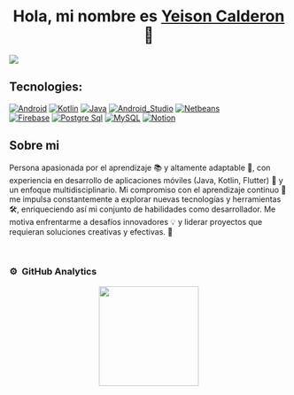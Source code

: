 <div align="center">
<h1 align="center">Hola, mi nombre es <a href="https://www.linkedin.com/in/yeisoncalderon/">Yeison Calderon</a> 👋</h1>

</div>
<img src="https://i.imgur.com/9ZMsDrN.png"> 

## Tecnologies:

[![Android](https://img.shields.io/badge/Android-27c66e?style=for-the-badge&logo=android&logoColor=white&labelColor=27c66e)](https://github.com/Sonyei888)
[![Kotlin](https://img.shields.io/badge/Kotlin-0095D5?style=for-the-badge&logo=kotlin&logoColor=white&labelColor=0095D5)](https://github.com/Sonyei888)
[![Java](https://img.shields.io/badge/Java-007396?style=for-the-badge&logo=openjdk&logoColor=white&labelColor=007396)](https://github.com/Sonyei888)
[![Android_Studio](https://img.shields.io/badge/Android_Studio-27c66e?style=for-the-badge&logo=android-studio&logoColor=white&labelColor=27c66e)](https://github.com/Sonyei888)
[![Netbeans](https://img.shields.io/badge/NetBeans-1B6AC6?style=for-the-badge&logo=apachenetbeanside&logoColor=white&labelColor=1B6AC6)](https://github.com/Sonyei888)
</br>
[![Firebase](https://img.shields.io/badge/Firebase-FFCA28?style=for-the-badge&logo=firebase&logoColor=white&labelColor=FFCA28)](https://github.com/Sonyei888)
[![Postgre Sql](https://img.shields.io/badge/PostgreSql-4479A1?style=for-the-badge&logo=postgresql&logoColor=white&labelColor=4479A1)](https://github.com/Sonyei888)
[![MySQL](https://img.shields.io/badge/MySQL-4479A1?style=for-the-badge&logo=mysql&logoColor=white&labelColor=4479A1)](https://github.com/Sonyei888)
[![Notion](https://img.shields.io/badge/Notion-1d201e?style=for-the-badge&logo=notion&logoColor=white)](https://github.com/Sonyei888)

## Sobre mi

Persona apasionada por el aprendizaje 📚 y altamente adaptable 🔄, con experiencia en desarrollo de aplicaciones móviles (Java, Kotlin, Flutter) 📱 y un enfoque multidisciplinario.
Mi compromiso con el aprendizaje continuo 🚀 me impulsa constantemente a explorar nuevas tecnologías y herramientas 🛠️, enriqueciendo así mi conjunto de habilidades como desarrollador. Me motiva enfrentarme a desafíos innovadores 💡 y liderar proyectos que requieran soluciones creativas y efectivas. 🎯

<br>

### ⚙️ &nbsp;GitHub Analytics

<p align="center">
<a href="https://github.com/Sonyei888">
  <img height="180em" src="https://github-readme-stats.vercel.app/api/top-langs/?username=Sonyei888&layout=compact&theme=algolia"/>
</a>
</p>




<!--
**Sonyei888/Sonyei888** is a ✨ _special_ ✨ repository because its `README.md` (this file) appears on your GitHub profile.

Here are some ideas to get you started:

- 🔭 I’m currently working on ...
- 🌱 I’m currently learning ...
- 👯 I’m looking to collaborate on ...
- 🤔 I’m looking for help with ...
- 💬 Ask me about ...
- 📫 How to reach me: ...
- 😄 Pronouns: ...
- ⚡ Fun fact: ...
-->
